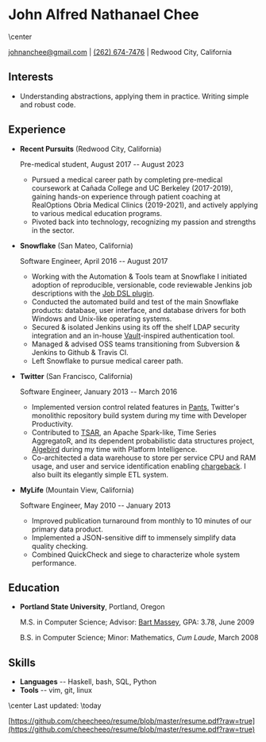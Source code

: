 John Alfred Nathanael Chee
===============

\center

[johnanchee@gmail.com](mailto:johnanchee@gmail.com) | [(262) 674-7476](tel:+1-262-674-7476) | Redwood City, California

Interests
---------

*   Understanding abstractions, applying them in practice. Writing simple and robust code.

Experience
---------------

* **Recent Pursuits** (Redwood City, California)

    Pre-medical student, August 2017 -- August 2023

    - Pursued a medical career path by completing pre-medical coursework at Cañada College and UC Berkeley (2017-2019), gaining hands-on experience through patient coaching at RealOptions Obria Medical Clinics (2019-2021), and actively applying to various medical education programs.
    - Pivoted back into technology, recognizing my passion and strengths in the sector.

* **Snowflake** (San Mateo, California)

    Software Engineer, April 2016 -- August 2017

    - Working with the Automation & Tools team at Snowflake I initiated adoption of reproducible, versionable, code reviewable Jenkins job descriptions with the [Job DSL plugin](https://github.com/jenkinsci/job-dsl-plugin).
    - Conducted the automated build and test of the main Snowflake products: database, user interface, and database drivers for both Windows and Unix-like operating systems.
    - Secured & isolated Jenkins using its off the shelf LDAP security integration and an in-house [Vault](https://www.vaultproject.io)-inspired authentication tool.
    - Managed & advised OSS teams transitioning from Subversion & Jenkins to Github & Travis CI.
    - Left Snowflake to pursue medical career path.

* **Twitter** (San Francisco, California)

    Software Engineer, January 2013 -- March 2016

    - Implemented version control related features in [Pants](https://www.pantsbuild.org/), Twitter's monolithic repository build system during my time with Developer Productivity.
    - Contributed to [TSAR](https://blog.twitter.com/engineering/en_us/a/2014/tsar-a-timeseries-aggregator.html), an Apache Spark-like, Time Series AggregatoR, and its dependent probabilistic data structures project, [Algebird](https://twitter.github.io/algebird/) during my time with Platform Intelligence.
    - Co-architected a data warehouse to store per service CPU and RAM usage, and user and service identification enabling [chargeback](https://www.linux.com/blog/twitters-chargeback-system-measures-resource-use-and-sends-out-bill). I also built its elegantly simple ETL system.

* **MyLife** (Mountain View, California)

    Software Engineer, May 2010 -- January 2013

    - Improved publication turnaround from monthly to 10 minutes of our primary data product.
    - Implemented a JSON-sensitive diff to immensely simplify data quality checking.
    - Combined QuickCheck and siege to characterize whole system performance.

## Education

*   **Portland State University**, Portland, Oregon

    M.S. in Computer Science; Advisor: [Bart Massey](http://web.cecs.pdx.edu/~bart/), GPA: 3.78, June 2009

    B.S. in Computer Science; Minor: Mathematics, _Cum Laude_, March 2008


Skills
------

*   **Languages** -- Haskell, bash, SQL, Python
*   **Tools** -- vim, git, linux

\center Last updated: \today

[https://github.com/cheecheeo/resume/blob/master/resume.pdf?raw=true](https://github.com/cheecheeo/resume/blob/master/resume.pdf?raw=true)
